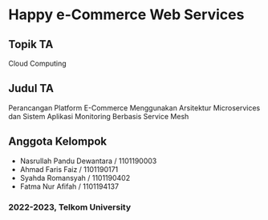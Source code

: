 # Happy e-Commerce Web Services

## Topik TA

Cloud Computing

## Judul TA

Perancangan Platform E-Commerce Menggunakan Arsitektur
Microservices dan Sistem Aplikasi Monitoring Berbasis Service Mesh

## Anggota Kelompok

- Nasrullah Pandu Dewantara / 1101190003
- Ahmad Faris Faiz / 1101190171
- Syahda Romansyah / 1101190402
- Fatma Nur Afifah / 1101194137

### 2022-2023, Telkom University
